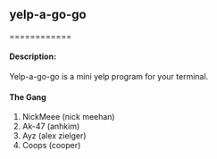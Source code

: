 ## yelp-a-go-go
============

#### Description:
Yelp-a-go-go is a mini yelp program for your terminal.



#### The Gang

1. NickMeee (nick meehan)
3. Ak-47 (anhkim)
3. Ayz (alex zielger)
4. Coops (cooper)

